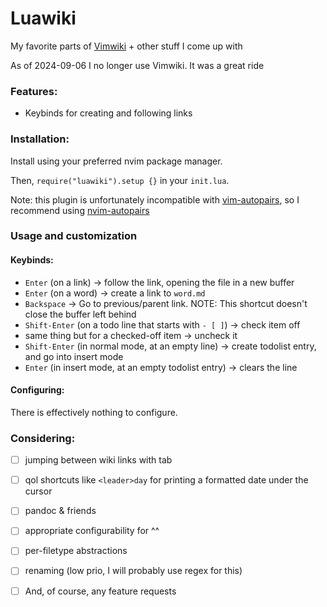 # Luawiki
My favorite parts of [Vimwiki](https://github.com/vimwiki/vimwiki) + other stuff I come up with

As of 2024-09-06 I no longer use Vimwiki. It was a great ride

### Features:
- Keybinds for creating and following links


### Installation:
Install using your preferred nvim package manager.


Then, `require("luawiki").setup {}` in your `init.lua`.

Note: this plugin is unfortunately incompatible with [vim-autopairs](https://github.com/jiangmiao/auto-pairs), so I recommend using [nvim-autopairs](https://github.com/windwp/nvim-autopairs)

### Usage and customization
#### Keybinds:

- `Enter` (on a link) -> follow the link, opening the file in a new buffer
- `Enter` (on a word) -> create a link to `word.md`
- `Backspace` -> Go to previous/parent link. NOTE: This shortcut doesn't close the buffer left behind
- `Shift-Enter` (on a todo line that starts with `- [ ]`) -> check item off
- same thing but for a checked-off item -> uncheck it
- `Shift-Enter` (in normal mode, at an empty line) -> create todolist entry, and go into insert mode
- `Enter` (in insert mode, at an empty todolist entry) -> clears the line

#### Configuring:
There is effectively nothing to configure.

### Considering:
- [ ] jumping between wiki links with tab
- [ ] qol shortcuts like `<leader>day` for printing a formatted date under the cursor
- [ ] pandoc & friends
- [ ] appropriate configurability for ^^
- [ ] per-filetype abstractions
- [ ] renaming (low prio, I will probably use regex for this)
- [ ] And, of course, any feature requests

